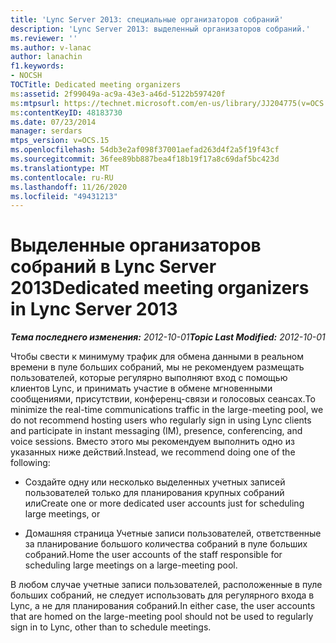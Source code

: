 ```yaml
---
title: 'Lync Server 2013: специальные организаторов собраний'
description: 'Lync Server 2013: выделенный организаторов собраний.'
ms.reviewer: ''
ms.author: v-lanac
author: lanachin
f1.keywords:
- NOCSH
TOCTitle: Dedicated meeting organizers
ms:assetid: 2f99049a-ac9a-43e3-a46d-5122b597420f
ms:mtpsurl: https://technet.microsoft.com/en-us/library/JJ204775(v=OCS.15)
ms:contentKeyID: 48183730
ms.date: 07/23/2014
manager: serdars
mtps_version: v=OCS.15
ms.openlocfilehash: 54db3e2af098f37001aefad263d4f2a5f19f43cf
ms.sourcegitcommit: 36fee89bb887bea4f18b19f17a8c69daf5bc423d
ms.translationtype: MT
ms.contentlocale: ru-RU
ms.lasthandoff: 11/26/2020
ms.locfileid: "49431213"
---
```

# <a name="dedicated-meeting-organizers-in-lync-server-2013"></a><span data-ttu-id="4c5b4-103">Выделенные организаторов собраний в Lync Server 2013</span><span class="sxs-lookup"><span data-stu-id="4c5b4-103">Dedicated meeting organizers in Lync Server 2013</span></span>

<div data-xmlns="http://www.w3.org/1999/xhtml">

<div class="topic" data-xmlns="http://www.w3.org/1999/xhtml" data-msxsl="urn:schemas-microsoft-com:xslt" data-cs="https://msdn.microsoft.com/">

<div data-asp="https://msdn2.microsoft.com/asp">



</div>

<div id="mainSection">

<div id="mainBody"><span data-ttu-id="4c5b4-104">

<span> </span></span><span class="sxs-lookup"><span data-stu-id="4c5b4-104">

<span> </span></span></span>

<span data-ttu-id="4c5b4-105">_**Тема последнего изменения:** 2012-10-01_</span><span class="sxs-lookup"><span data-stu-id="4c5b4-105">_**Topic Last Modified:** 2012-10-01_</span></span>

<span data-ttu-id="4c5b4-106">Чтобы свести к минимуму трафик для обмена данными в реальном времени в пуле больших собраний, мы не рекомендуем размещать пользователей, которые регулярно выполняют вход с помощью клиентов Lync, и принимать участие в обмене мгновенными сообщениями, присутствии, конференц-связи и голосовых сеансах.</span><span class="sxs-lookup"><span data-stu-id="4c5b4-106">To minimize the real-time communications traffic in the large-meeting pool, we do not recommend hosting users who regularly sign in using Lync clients and participate in instant messaging (IM), presence, conferencing, and voice sessions.</span></span> <span data-ttu-id="4c5b4-107">Вместо этого мы рекомендуем выполнить одно из указанных ниже действий.</span><span class="sxs-lookup"><span data-stu-id="4c5b4-107">Instead, we recommend doing one of the following:</span></span>

  - <span data-ttu-id="4c5b4-108">Создайте одну или несколько выделенных учетных записей пользователей только для планирования крупных собраний или</span><span class="sxs-lookup"><span data-stu-id="4c5b4-108">Create one or more dedicated user accounts just for scheduling large meetings, or</span></span>

  - <span data-ttu-id="4c5b4-109">Домашняя страница Учетные записи пользователей, ответственные за планирование большого количества собраний в пуле больших собраний.</span><span class="sxs-lookup"><span data-stu-id="4c5b4-109">Home the user accounts of the staff responsible for scheduling large meetings on a large-meeting pool.</span></span>

<span data-ttu-id="4c5b4-110">В любом случае учетные записи пользователей, расположенные в пуле больших собраний, не следует использовать для регулярного входа в Lync, а не для планирования собраний.</span><span class="sxs-lookup"><span data-stu-id="4c5b4-110">In either case, the user accounts that are homed on the large-meeting pool should not be used to regularly sign in to Lync, other than to schedule meetings.</span></span>

<span data-ttu-id="4c5b4-111"></div>

<span> </span>

</div>

</div>

</span><span class="sxs-lookup"><span data-stu-id="4c5b4-111"></div>

<span> </span>

</div>

</div>

</span></span></div>

